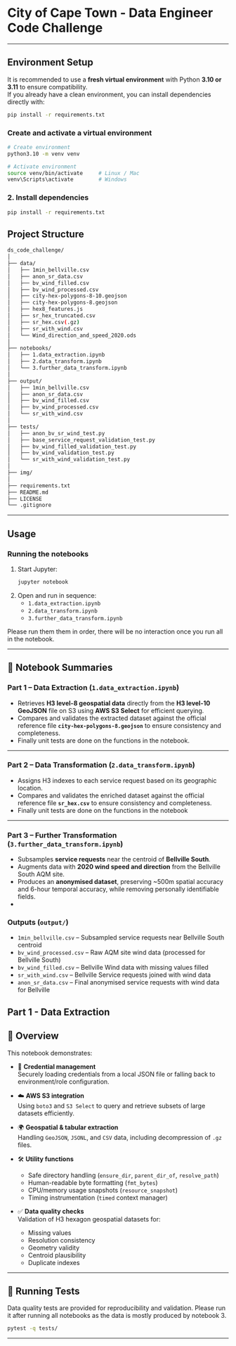 # City of Cape Town - Data Engineer Code Challenge

---

## Environment Setup

It is recommended to use a **fresh virtual environment** with Python **3.10 or 3.11** to ensure compatibility.  
If you already have a clean environment, you can install dependencies directly with:

```bash
pip install -r requirements.txt
```

### Create and activate a virtual environment

```bash
# Create environment
python3.10 -m venv venv

# Activate environment
source venv/bin/activate     # Linux / Mac
venv\Scripts\activate        # Windows
```

### 2. Install dependencies

```bash
pip install -r requirements.txt
```

## Project Structure
```bash
ds_code_challenge/
│
├── data/                        
│   ├── 1min_bellville.csv
│   ├── anon_sr_data.csv
│   ├── bv_wind_filled.csv
│   ├── bv_wind_processed.csv
│   ├── city-hex-polygons-8-10.geojson   
│   ├── city-hex-polygons-8.geojson      
│   ├── hex8_features.js
│   ├── sr_hex_truncated.csv
│   ├── sr_hex.csv(.gz)                 
│   ├── sr_with_wind.csv
│   └── Wind_direction_and_speed_2020.ods
│
├── notebooks/                 
│   ├── 1.data_extraction.ipynb        
│   ├── 2.data_transform.ipynb         
│   └── 3.further_data_transform.ipynb  
│
├── output/                   
│   ├── 1min_bellville.csv
│   ├── anon_sr_data.csv
│   ├── bv_wind_filled.csv
│   ├── bv_wind_processed.csv
│   └── sr_with_wind.csv
│
├── tests/                     
│   ├── anon_bv_sr_wind_test.py
│   ├── base_service_request_validation_test.py
│   ├── bv_wind_filled_validation_test.py
│   ├── bv_wind_validation_test.py
│   └── sr_with_wind_validation_test.py
│
├── img/                       
│
├── requirements.txt          
├── README.md                 
├── LICENSE                     
└── .gitignore                  
```

---
##  Usage

### Running the notebooks

1. Start Jupyter:
   ```bash
   jupyter notebook
   ```
2. Open and run in sequence:
   - `1.data_extraction.ipynb`
   - `2.data_transform.ipynb`
   - `3.further_data_transform.ipynb`

Please run them them in order, there will be no interaction once you run all in the notebook.

---

## 📖 Notebook Summaries

### Part 1 – Data Extraction (`1.data_extraction.ipynb`)
- Retrieves **H3 level-8 geospatial data** directly from the **H3 level-10 GeoJSON** file on S3 using **AWS S3 Select** for efficient querying.  
- Compares and validates the extracted dataset against the official reference file **`city-hex-polygons-8.geojson`** to ensure consistency and completeness.  
- Finally unit tests are done on the functions in the notebook.


---

### Part 2 – Data Transformation (`2.data_transform.ipynb`)
- Assigns H3 indexes to each service request based on its geographic location.
- Compares and validates the enriched dataset against the official reference file **`sr_hex.csv`** to ensure consistency and completeness.
- Finally unit tests are done on the functions in the notebook


---

### Part 3 – Further Transformation (`3.further_data_transform.ipynb`)
- Subsamples **service requests** near the centroid of **Bellville South**.  
- Augments data with **2020 wind speed and direction** from the Bellville South AQM site.  
- Produces an **anonymised dataset**, preserving ~500m spatial accuracy and 6-hour temporal accuracy, while removing personally identifiable fields.  
- 
### Outputs (`output/`)
- `1min_bellville.csv` – Subsampled service requests near Bellville South centroid  
- `bv_wind_processed.csv` – Raw AQM site wind data (processed for Bellville South)  
- `bv_wind_filled.csv` – Bellville Wind data with missing values filled  
- `sr_with_wind.csv` – Bellville Service requests joined with wind data  
- `anon_sr_data.csv` – Final anonymised service requests with wind data for Bellville



## Part 1 - Data Extraction

## 📖 Overview

This notebook demonstrates:

- 🔑 **Credential management**  
  Securely loading credentials from a local JSON file or falling back to environment/role configuration.

- ☁️ **AWS S3 integration**  
  Using `boto3` and `S3 Select` to query and retrieve subsets of large datasets efficiently.

- 🌍 **Geospatial & tabular extraction**  
  Handling `GeoJSON`, `JSONL`, and `CSV` data, including decompression of `.gz` files.

- 🛠 **Utility functions**  
  - Safe directory handling (`ensure_dir`, `parent_dir_of`, `resolve_path`)  
  - Human-readable byte formatting (`fmt_bytes`)  
  - CPU/memory usage snapshots (`resource_snapshot`)  
  - Timing instrumentation (`timed` context manager)

- ✅ **Data quality checks**  
  Validation of H3 hexagon geospatial datasets for:
  - Missing values  
  - Resolution consistency  
  - Geometry validity  
  - Centroid plausibility  
  - Duplicate indexes  

---

## 🧪 Running Tests

Data quality tests are provided for reproducibility and validation. Please run it after running all notebooks as the data is mostly produced by notebook 3.

```bash
pytest -q tests/
```

---

